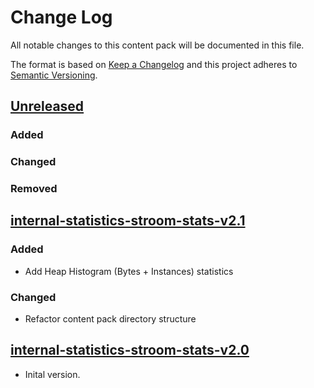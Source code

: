 # Change Log

All notable changes to this content pack will be documented in this file.

The format is based on [Keep a Changelog](http://keepachangelog.com/)
and this project adheres to [Semantic Versioning](http://semver.org/).

## [Unreleased]

### Added

### Changed

### Removed

## [internal-statistics-stroom-stats-v2.1]

### Added

* Add Heap Histogram (Bytes + Instances) statistics

### Changed

* Refactor content pack directory structure

## [internal-statistics-stroom-stats-v2.0]

* Inital version.


[Unreleased]: https://github.com/gchq/stroom-content/compare/internal-statistics-stroom-stats-v2.1...HEAD
[internal-statistics-stroom-stats-v2.1]: https://github.com/gchq/stroom-content/compare/internal-statistics-stroom-stats-v2.0...internal-statistics-stroom-stats-v2.1
[internal-statistics-stroom-stats-v2.0]: https://github.com/gchq/stroom-content/compare/internal-statistics-stroom-stats-v2.0...internal-statistics-stroom-stats-v2.0


